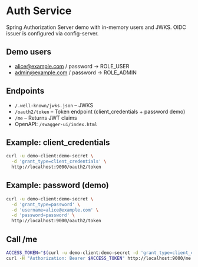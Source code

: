 # Auth Service

Spring Authorization Server demo with in-memory users and JWKS. OIDC issuer is configured via config-server.

## Demo users
- alice@example.com / password → ROLE_USER
- admin@example.com / password → ROLE_ADMIN

## Endpoints
- `/.well-known/jwks.json` – JWKS
- `/oauth2/token` – Token endpoint (client_credentials + password demo)
- `/me` – Returns JWT claims
- OpenAPI: `/swagger-ui/index.html`

## Example: client_credentials
```bash
curl -u demo-client:demo-secret \
  -d 'grant_type=client_credentials' \
  http://localhost:9000/oauth2/token
```

## Example: password (demo)
```bash
curl -u demo-client:demo-secret \
  -d 'grant_type=password' \
  -d 'username=alice@example.com' \
  -d 'password=password' \
  http://localhost:9000/oauth2/token
```

## Call /me
```bash
ACCESS_TOKEN="$(curl -u demo-client:demo-secret -d 'grant_type=client_credentials' http://localhost:9000/oauth2/token | jq -r .access_token)"
curl -H "Authorization: Bearer $ACCESS_TOKEN" http://localhost:9000/me
```


